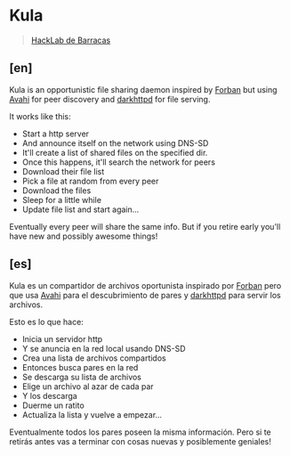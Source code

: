 # Kula

> [HackLab de Barracas](http://hackcoop.com.ar)

## [en]

Kula is an opportunistic file sharing daemon inspired by
[Forban](http://www.foo.be/forban/) but using [Avahi](http://avahi.org)
for peer discovery and [darkhttpd](http://dmr.ath.cx/net/darkhttpd/) for
file serving.

It works like this:

* Start a http server
* And announce itself on the network using DNS-SD
* It'll create a list of shared files on the specified dir.
* Once this happens, it'll search the network for peers
* Download their file list
* Pick a file at random from every peer
* Download the files
* Sleep for a little while
* Update file list and start again...

Eventually every peer will share the same info.  But if you retire early
you'll have new and possibly awesome things!


## [es]

Kula es un compartidor de archivos oportunista inspirado
por [Forban](http://www.foo.be/forban/) pero que usa
[Avahi](http://avahi.org) para el descubrimiento de pares y
[darkhttpd](http://dmr.ath.cx/net/darkhttpd/) para servir los archivos.

Esto es lo que hace:

* Inicia un servidor http
* Y se anuncia en la red local usando DNS-SD
* Crea una lista de archivos compartidos
* Entonces busca pares en la red
* Se descarga su lista de archivos
* Elige un archivo al azar de cada par
* Y los descarga
* Duerme un ratito
* Actualiza la lista y vuelve a empezar...

Eventualmente todos los pares poseen la misma información.  Pero si
te retirás antes vas a terminar con cosas nuevas y posiblemente
geniales!
